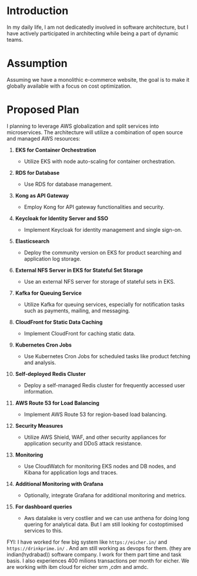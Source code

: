 # Introduction
In my daily life, I am not dedicatedly involved in software architecture, but I have actively participated in architecting while being a part of dynamic teams.

# Assumption
Assuming we have a monolithic e-commerce website, the goal is to make it globally available with a focus on cost optimization.

# Proposed Plan
I planning to leverage AWS globalization and split services into microservices. The architecture will utilize a combination of open source and managed AWS resources:

1. **EKS for Container Orchestration**
   - Utilize EKS with node auto-scaling for container orchestration.

2. **RDS for Database**
   - Use RDS for database management.

3. **Kong as API Gateway**
   - Employ Kong for API gateway functionalities and security.

4. **Keycloak for Identity Server and SSO**
   - Implement Keycloak for identity management and single sign-on.

5. **Elasticsearch**
   - Deploy the community version on EKS for product searching and application log storage.

6. **External NFS Server in EKS for Stateful Set Storage**
   - Use an external NFS server for storage of stateful sets in EKS.

7. **Kafka for Queuing Service**
   - Utilize Kafka for queuing services, especially for notification tasks such as payments, mailing, and messaging.

8. **CloudFront for Static Data Caching**
   - Implement CloudFront for caching static data.

9. **Kubernetes Cron Jobs**
   - Use Kubernetes Cron Jobs for scheduled tasks like product fetching and analysis.

10. **Self-deployed Redis Cluster**
    - Deploy a self-managed Redis cluster for frequently accessed user information.

11. **AWS Route 53 for Load Balancing**
    - Implement AWS Route 53 for region-based load balancing.

12. **Security Measures**
    - Utilize AWS Shield, WAF, and other security appliances for application security and DDoS attack resistance.

13. **Monitoring**
    - Use CloudWatch for monitoring EKS nodes and DB nodes, and Kibana for application logs and traces.

14. **Additional Monitoring with Grafana**
    - Optionally, integrate Grafana for additional monitoring and metrics.

15. **For dashboard queries**
    - Aws datalake is very costlier and we can use anthena for doing long quering for analytical data. But I am still looking for costoptimised services to this.

FYI: I have worked for few big system like `https://eicher.in/` and `https://drinkprime.in/` . And am still working as devops for them. (they are indian(hydrabad)) software company. I work for them part time and task basis. I also experiences 400 milions transactions per month for eicher. We are working  with ibm cloud for eicher srm ,cdm and amdc.